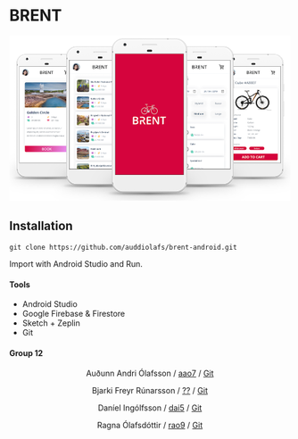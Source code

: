 # BRENT
![](/app/src/main/res/drawable/main.png)


## Installation 

```
git clone https://github.com/auddiolafs/brent-android.git
```

Import with Android Studio and Run.

#### Tools
* Android Studio
* Google Firebase & Firestore
* Sketch + Zeplin
* Git

#### Group 12
<center>

Auðunn Andri Ólafsson / [aao7](mailto:aao7@hi.is) / [Git](https://github.com/auddiolafs)

Bjarki Freyr Rúnarsson / [??](mailto:) / [Git](https://github.com/bjarkirunars)

Daníel Ingólfsson / [dai5](mailto:dai5@hi.is) / [Git](https://github.com/dingolfsson)

Ragna Ólafsdóttir / [rao9](mailto:rao9@hi.is) / [Git](https://github.com/ragnaolafs)
</center>
